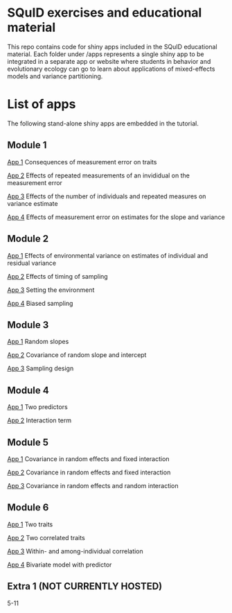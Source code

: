 # SQuID exercises and educational material
This repo contains code for shiny apps included in the SQuID educational material. Each folder under /apps represents a single shiny app to be integrated in a separate app or website where students in behavior and evolutionary ecology can go to learn about applications of mixed-effects models and variance partitioning.

# List of apps
The following stand-alone shiny apps are embedded in the tutorial.

## Module 1
[App 1](https://squidile.shinyapps.io/app1/) Consequences of measurement error on traits

[App 2](https://squidile.shinyapps.io/app2/) Effects of repeated measurements of an invididual on the measurement error

[App 3](https://squidile.shinyapps.io/app3/) Effects of the number of individuals and repeated measures on variance estimate

[App 4](https://squidile.shinyapps.io/app4/) Effects of measurement error on estimates for the slope and variance

## Module 2
[App 1](https://squidile.shinyapps.io/app12/) Effects of environmental variance on estimates of individual and residual variance

[App 2](https://squidile.shinyapps.io/app13/) Effects of timing of sampling

[App 3](https://squidile.shinyapps.io/app15/) Setting the environment

[App 4](https://squidile.shinyapps.io/app16/) Biased sampling

## Module 3
[App 1](https://squidile.shinyapps.io/app24/) Random slopes

[App 2](https://squidile.shinyapps.io/app25/) Covariance of random slope and intercept

[App 3](https://squidile.shinyapps.io/app26/) Sampling design

## Module 4
[App 1](https://squidile.shinyapps.io/app22/) Two predictors

[App 2](https://squidile.shinyapps.io/app23/) Interaction term

## Module 5
[App 1](https://squidile.shinyapps.io/app27/) Covariance in random effects and fixed interaction

[App 2](https://squidile.shinyapps.io/app28/) Covariance in random effects and fixed interaction

[App 3](https://squidile.shinyapps.io/app29/) Covariance in random effects and random interaction

## Module 6
[App 1](https://squidile.shinyapps.io/app17/) Two traits

[App 2](https://squidile.shinyapps.io/app18/) Two correlated traits

[App 3](https://squidile.shinyapps.io/app19/) Within- and among-individual correlation

[App 4](https://squidile.shinyapps.io/app21/) Bivariate model with predictor


## Extra 1 (NOT CURRENTLY HOSTED)
5-11
